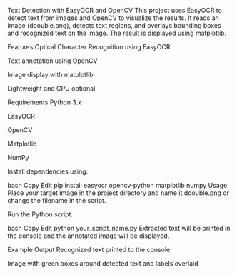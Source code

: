 Text Detection with EasyOCR and OpenCV
This project uses EasyOCR to detect text from images and OpenCV to visualize the results. It reads an image (doouble.png), detects text regions, and overlays bounding boxes and recognized text on the image. The result is displayed using matplotlib.

Features
Optical Character Recognition using EasyOCR

Text annotation using OpenCV

Image display with matplotlib

Lightweight and GPU optional

Requirements
Python 3.x

EasyOCR

OpenCV

Matplotlib

NumPy

Install dependencies using:

bash
Copy
Edit
pip install easyocr opencv-python matplotlib numpy
Usage
Place your target image in the project directory and name it doouble.png or change the filename in the script.

Run the Python script:

bash
Copy
Edit
python your_script_name.py
Extracted text will be printed in the console and the annotated image will be displayed.

Example Output
Recognized text printed to the console

Image with green boxes around detected text and labels overlaid
